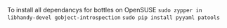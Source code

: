 To install all dependancys for bottles on OpenSUSE
`sudo zypper in libhandy-devel gobject-introspection`
`sudo pip install pyyaml patools`
